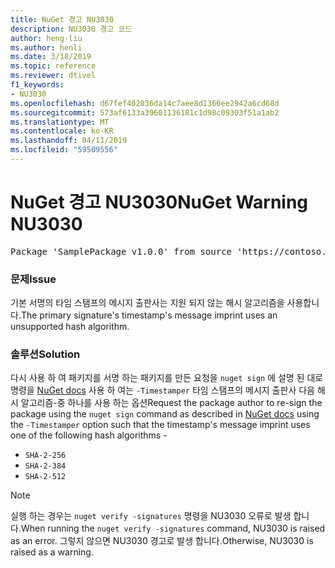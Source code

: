 ```yaml
---
title: NuGet 경고 NU3030
description: NU3030 경고 코드
author: heng-liu
ms.author: henli
ms.date: 3/18/2019
ms.topic: reference
ms.reviewer: dtivel
f1_keywords:
- NU3030
ms.openlocfilehash: d67fef402036da14c7aee8d1366ee2942a6cd68d
ms.sourcegitcommit: 573af6133a39601136181c1d98c09303f51a1ab2
ms.translationtype: MT
ms.contentlocale: ko-KR
ms.lasthandoff: 04/11/2019
ms.locfileid: "59509556"
---
```

# <a name="nuget-warning-nu3030"></a><span data-ttu-id="46fe1-103">NuGet 경고 NU3030</span><span class="sxs-lookup"><span data-stu-id="46fe1-103">NuGet Warning NU3030</span></span>

<pre>Package 'SamplePackage v1.0.0' from source 'https://contoso.com/index.json': The primary signature's timestamp's message imprint uses an unsupported hash algorithm.</pre>

### <a name="issue"></a><span data-ttu-id="46fe1-104">문제</span><span class="sxs-lookup"><span data-stu-id="46fe1-104">Issue</span></span>

<span data-ttu-id="46fe1-105">기본 서명의 타임 스탬프의 메시지 출판사는 지원 되지 않는 해시 알고리즘을 사용합니다.</span><span class="sxs-lookup"><span data-stu-id="46fe1-105">The primary signature's timestamp's message imprint uses an unsupported hash algorithm.</span></span>  


### <a name="solution"></a><span data-ttu-id="46fe1-106">솔루션</span><span class="sxs-lookup"><span data-stu-id="46fe1-106">Solution</span></span>

<span data-ttu-id="46fe1-107">다시 사용 하 여 패키지를 서명 하는 패키지를 만든 요청을 `nuget sign` 에 설명 된 대로 명령을 [NuGet docs](https://docs.microsoft.com/en-us/nuget/create-packages/sign-a-package) 사용 하 여는 `-Timestamper` 타임 스탬프의 메시지 출판사 다음 해시 알고리즘-중 하나를 사용 하는 옵션</span><span class="sxs-lookup"><span data-stu-id="46fe1-107">Request the package author to re-sign the package using the `nuget sign` command as described in [NuGet docs](https://docs.microsoft.com/en-us/nuget/create-packages/sign-a-package) using the `-Timestamper` option such that the timestamp's message imprint uses one of the following hash algorithms -</span></span>
* `SHA-2-256`
* `SHA-2-384`
* `SHA-2-512`


> [!Note]
> <span data-ttu-id="46fe1-108">실행 하는 경우는 `nuget verify -signatures` 명령을 NU3030 오류로 발생 합니다.</span><span class="sxs-lookup"><span data-stu-id="46fe1-108">When running the `nuget verify -signatures` command, NU3030 is raised as an error.</span></span> <span data-ttu-id="46fe1-109">그렇지 않으면 NU3030 경고로 발생 합니다.</span><span class="sxs-lookup"><span data-stu-id="46fe1-109">Otherwise, NU3030 is raised as a warning.</span></span>